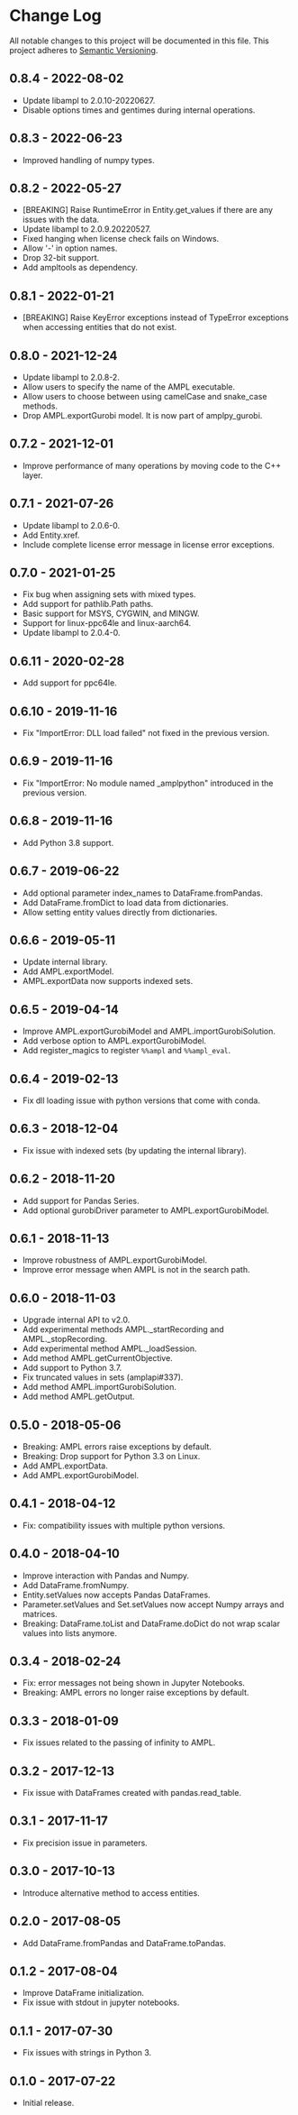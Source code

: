 # Change Log
All notable changes to this project will be documented in this file.
This project adheres to [Semantic Versioning](http://semver.org/).

## 0.8.4 - 2022-08-02
- Update libampl to 2.0.10-20220627.
- Disable options times and gentimes during internal operations.

## 0.8.3 - 2022-06-23
- Improved handling of numpy types.

## 0.8.2 - 2022-05-27
- [BREAKING] Raise RuntimeError in Entity.get_values if there are any issues with the data.
- Update libampl to 2.0.9.20220527.
- Fixed hanging when license check fails on Windows.
- Allow '-' in option names.
- Drop 32-bit support.
- Add ampltools as dependency.

## 0.8.1 - 2022-01-21
- [BREAKING] Raise KeyError exceptions instead of TypeError exceptions when accessing entities that do not exist.

## 0.8.0 - 2021-12-24
- Update libampl to 2.0.8-2.
- Allow users to specify the name of the AMPL executable.
- Allow users to choose between using camelCase and snake_case methods.
- Drop AMPL.exportGurobi model. It is now part of amplpy_gurobi.

## 0.7.2 - 2021-12-01
- Improve performance of many operations by moving code to the C++ layer.

## 0.7.1 - 2021-07-26
- Update libampl to 2.0.6-0.
- Add Entity.xref.
- Include complete license error message in license error exceptions.

## 0.7.0 - 2021-01-25
- Fix bug when assigning sets with mixed types.
- Add support for pathlib.Path paths.
- Basic support for MSYS, CYGWIN, and MINGW.
- Support for linux-ppc64le and linux-aarch64.
- Update libampl to 2.0.4-0.

## 0.6.11 - 2020-02-28
- Add support for ppc64le.

## 0.6.10 - 2019-11-16
- Fix "ImportError: DLL load failed" not fixed in the previous version.

## 0.6.9 - 2019-11-16
- Fix "ImportError: No module named _amplpython" introduced in the previous version.

## 0.6.8 - 2019-11-16
- Add Python 3.8 support.

## 0.6.7 - 2019-06-22
- Add optional parameter index_names to DataFrame.fromPandas.
- Add DataFrame.fromDict to load data from dictionaries.
- Allow setting entity values directly from dictionaries.

## 0.6.6 - 2019-05-11
- Update internal library.
- Add AMPL.exportModel.
- AMPL.exportData now supports indexed sets.

## 0.6.5 - 2019-04-14
- Improve AMPL.exportGurobiModel and AMPL.importGurobiSolution.
- Add verbose option to AMPL.exportGurobiModel.
- Add register_magics to register `%%ampl` and `%%ampl_eval`.

## 0.6.4 - 2019-02-13
- Fix dll loading issue with python versions that come with conda.

## 0.6.3 - 2018-12-04
- Fix issue with indexed sets (by updating the internal library).

## 0.6.2 - 2018-11-20
- Add support for Pandas Series.
- Add optional gurobiDriver parameter to AMPL.exportGurobiModel.

## 0.6.1 - 2018-11-13
- Improve robustness of AMPL.exportGurobiModel.
- Improve error message when AMPL is not in the search path.

## 0.6.0 - 2018-11-03
- Upgrade internal API to v2.0.
- Add experimental methods AMPL._startRecording and AMPL._stopRecording.
- Add experimental method AMPL._loadSession.
- Add method AMPL.getCurrentObjective.
- Add support to Python 3.7.
- Fix truncated values in sets (amplapi#337).
- Add method AMPL.importGurobiSolution.
- Add method AMPL.getOutput.

## 0.5.0 - 2018-05-06
- Breaking: AMPL errors raise exceptions by default.
- Breaking: Drop support for Python 3.3 on Linux.
- Add AMPL.exportData.
- Add AMPL.exportGurobiModel.

## 0.4.1 - 2018-04-12
- Fix: compatibility issues with multiple python versions.

## 0.4.0 - 2018-04-10
- Improve interaction with Pandas and Numpy.
- Add DataFrame.fromNumpy.
- Entity.setValues now accepts Pandas DataFrames.
- Parameter.setValues and Set.setValues now accept Numpy arrays and matrices.
- Breaking: DataFrame.toList and DataFrame.doDict do not wrap scalar values into lists anymore.

## 0.3.4 - 2018-02-24
- Fix: error messages not being shown in Jupyter Notebooks.
- Breaking: AMPL errors no longer raise exceptions by default.

## 0.3.3 - 2018-01-09
- Fix issues related to the passing of infinity to AMPL.

## 0.3.2 - 2017-12-13
- Fix issue with DataFrames created with pandas.read_table.

## 0.3.1 - 2017-11-17
- Fix precision issue in parameters.

## 0.3.0 - 2017-10-13
- Introduce alternative method to access entities.

## 0.2.0 - 2017-08-05
- Add DataFrame.fromPandas and DataFrame.toPandas.

## 0.1.2 - 2017-08-04
- Improve DataFrame initialization.
- Fix issue with stdout in jupyter notebooks.

## 0.1.1 - 2017-07-30
- Fix issues with strings in Python 3.

## 0.1.0 - 2017-07-22
- Initial release.
